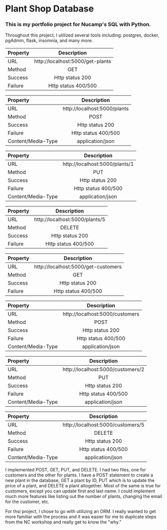 # Plant Shop Database
### This is my portfolio project for Nucamp's SQL with Python.
Throughout this project, I utilized several tools including: postgres, docker, pgAdmin, flask, insomnia, and many more.


| Property | Description |
| :--- | :----: |
| URL | http://localhost:5000/get-plants |
| Method | GET |
| Success | Http status 200 |
| Failure | Http status 400/500 |

| Property | Description |
| :--- | :----: |
| URL | http://localhost:5000/plants |
| Method | POST |
| Success | Http status 200 |
| Failure | Http status 400/500 |
| Content/Media-Type | application/json |

| Property | Description |
| :--- | :----: |
| URL | http://localhost:5000/plants/1 |
| Method | PUT |
| Success | Http status 200 |
| Failure | Http status 400/500 |
| Content/Media-Type | application/json |

| Property | Description |
| :--- | :----: |
| URL | http://localhost:5000/plants/5 |
| Method | DELETE |
| Success | Http status 200 |
| Failure | Http status 400/500 |


| Property | Description |
| :--- | :----: |
| URL | http://localhost:5000/get-customers |
| Method | GET |
| Success | Http status 200 |
| Failure | Http status 400/500 |

| Property | Description |
| :--- | :----: |
| URL | http://localhost:5000/customers |
| Method | POST |
| Success | Http status 200 |
| Failure | Http status 400/500 |
| Content/Media-Type | application/json |

| Property | Description |
| :--- | :----: |
| URL | http://localhost:5000/customers/2 |
| Method | PUT |
| Success | Http status 200 |
| Failure | Http status 400/500 |
| Content/Media-Type | application/json |

| Property | Description |
| :--- | :----: |
| URL | http://localhost:5000/customers/5 |
| Method | DELETE |
| Success | Http status 200 |
| Failure | Http status 400/500 |
| Content/Media-Type | application/json |



I implemented POST, GET, PUT, and DELETE. I had two files, one for customers and the other for plants. I have a POST statement to create a new plant in the database, GET a plant by ID, PUT which is to update the price of a plant, and DELETE a plant altogether.
Most of the same is true for customers, except you can update first and last name.
I could implement much more features like listing out the number of plants, changing the email for the customer, etc.

For thsi project, I chose to go with utilizing an ORM. I really wanted to get more familiar with the process and it was easier for me to duplicate steps from the NC workshop and really get to know the "why."